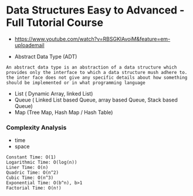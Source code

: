 # Data Structures Easy to Advanced - Full Tutorial Course
- https://www.youtube.com/watch?v=RBSGKlAvoiM&feature=em-uploademail

- Abstract Data Type (ADT)
```
An abstract data type is an abstraction of a data structure which provides only the interface to which a data structure mush adhere to.  the inter face does not give any specific details about how something should be implemented or in what programming language
```
- List ( Dynamic Array, linked List)
- Queue ( Linked List based Queue, array based Queue, Stack based Queue)
- Map  (Tree Map, Hash Map / Hash Table)

### Complexity Analysis
- time
- space
```
Constant Time: O(1)
Logarithmic Time: O(log(n))
Liner Time: O(n)
Quadric Time: O(n^2)
Cubic Time: O(n^3)
Exponential Time: O(b^n), b>1
Factorial Time: O(n!)

```

